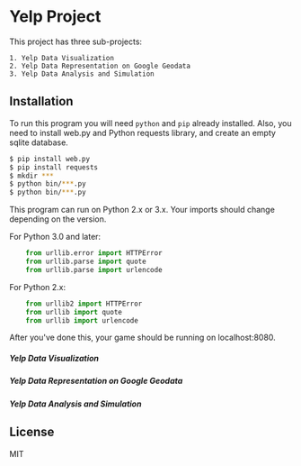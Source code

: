 # Yelp Project

This project has three sub-projects:

    1. Yelp Data Visualization
    2. Yelp Data Representation on Google Geodata
    3. Yelp Data Analysis and Simulation

## Installation

To run this program you will need `python` and `pip` already installed. Also, you need to install web.py and Python requests library, and create an empty sqlite database.


```bash
$ pip install web.py
$ pip install requests
$ mkdir ***
$ python bin/***.py
$ python bin/***.py
```
This program can run on Python 2.x or 3.x. Your imports should change depending on the version.

For Python 3.0 and later:
```python
    from urllib.error import HTTPError
    from urllib.parse import quote
    from urllib.parse import urlencode
```

For Python 2.x:
```python
    from urllib2 import HTTPError
    from urllib import quote
    from urllib import urlencode
```

After you've done this, your game should be running on localhost:8080.

##### Yelp Data Visualization

##### Yelp Data Representation on Google Geodata

##### Yelp Data Analysis and Simulation

## License
MIT
